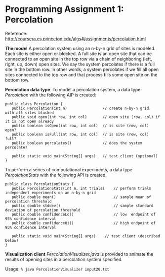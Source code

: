 # Programming Assignment 1: Percolation

 Reference: http://coursera.cs.princeton.edu/algs4/assignments/percolation.html

**The model**
A percolation system using an n-by-n grid of sites is modeled. Each site is either open or blocked. A full site is an open site that can be connected to an open site in the top row via a chain of neighboring (left, right, up, down) open sites. We say the system percolates if there is a full site in the bottom row. In other words, a system percolates if we fill all open sites connected to the top row and that process fills some open site on the bottom row.

**Percolation data type**. To model a percolation system, a data type _Percolation_ with the following AIP is created:
```
public class Percolation {
   public Percolation(int n)                // create n-by-n grid, with all sites blocked
   public void open(int row, int col)       // open site (row, col) if it is not open already
   public boolean isOpen(int row, int col)  // is site (row, col) open?
   public boolean isFull(int row, int col)  // is site (row, col) full?
   public boolean percolates()              // does the system percolate?

   public static void main(String[] args)   // test client (optional)
}
```

To perform a series of computational experiments, a data type _PercolationStats_ with the following API is created.
```
public class PercolationStats {
   public PercolationStats(int n, int trials)    // perform trials independent experiments on an n-by-n grid
   public double mean()                          // sample mean of percolation threshold
   public double stddev()                        // sample standard deviation of percolation threshold
   public double confidenceLo()                  // low  endpoint of 95% confidence interval
   public double confidenceHi()                  // high endpoint of 95% confidence interval

   public static void main(String[] args)    // test client (described below)
}
```
**Visualization client**
 _PercolationVisualizer.java_ is provided to animate the results of opening sites in a percolation system specified.

 Usage: `% java PercolationVisualizer input20.txt`
